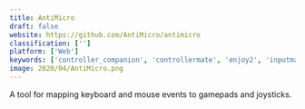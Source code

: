 ```yaml
---
title: AntiMicro
draft: false 
website: https://github.com/AntiMicro/antimicro
classification: ['']
platform: ['Web']
keywords: ['controller_companion', 'controllermate', 'enjoy2', 'inputmapper', 'j2k', 'joytokey', 'joyxoff', 'joystick_mapper', 'keysticks', 'pinnacle_game_profiler', 'qjoypad', 'wemod', 'x-mouse_button_control', 'x360ce', 'xpadder', 'jstest-gtk', 'rewasd', 'rejoystick']
image: 2020/04/AntiMicro.png
---
```

A tool for mapping keyboard and mouse events to gamepads and joysticks.